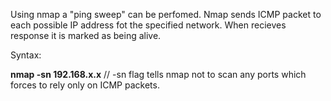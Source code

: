 


  
Using nmap a "ping sweep" can be perfomed. Nmap sends ICMP packet to each possible IP address fot the specified network. When recieves response it is marked as being alive.   
  
Syntax:  
  
**nmap -sn 192.168.x.x**  // -sn flag tells nmap not to scan any ports which forces to rely only on ICMP packets.